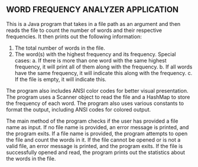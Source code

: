 <h2>WORD FREQUENCY ANALYZER APPLICATION</h2>
This is a Java program that takes in a file path as an argument and then reads the file to count the number of words and their respective frequencies. It then prints out the following information:

1. The total number of words in the file.
2. The word(s) with the highest frequency and its frequency. 
Special cases:
a. If there is more than one word with the same highest frequency, it will print all of them along with the frequency.
b. If all words have the same frequency, it will indicate this along with the frequency.
c. If the file is empty, it will indicate this.

The program also includes ANSI color codes for better visual presentation. The program uses a Scanner object to read the file and a HashMap to store the frequency of each word. The program also uses various constants to format the output, including ANSI codes for colored output.

The main method of the program checks if the user has provided a file name as input. If no file name is provided, an error message is printed, and the program exits. If a file name is provided, the program attempts to open the file and count the words in it. If the file cannot be opened or is not a valid file, an error message is printed, and the program exits. If the file is successfully opened and read, the program prints out the statistics about the words in the file.


